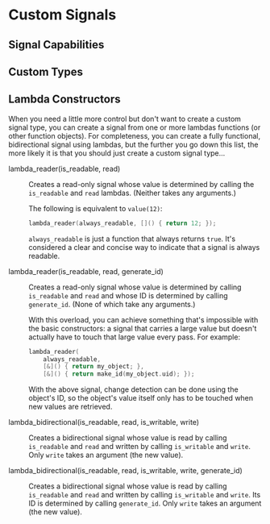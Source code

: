 Custom Signals
==============

Signal Capabilities
-------------------

Custom Types
------------



Lambda Constructors
-------------------

When you need a little more control but don't want to create a custom signal
type, you can create a signal from one or more lambdas functions (or other
function objects). For completeness, you can create a fully functional,
bidirectional signal using lambdas, but the further you go down this list, the
more likely it is that you should just create a custom signal type...

<dl>

<dt>lambda_reader(is_readable, read)</dt><dd>

Creates a read-only signal whose value is determined by calling the
`is_readable` and `read` lambdas. (Neither takes any arguments.)

The following is equivalent to `value(12)`:

```cpp
lambda_reader(always_readable, []() { return 12; });
```

`always_readable` is just a function that always returns `true`. It's
considered a clear and concise way to indicate that a signal is always
readable.
</dd>

<dt>lambda_reader(is_readable, read, generate_id)</dt><dd>

Creates a read-only signal whose value is determined by calling
`is_readable` and `read` and whose ID is determined by calling
`generate_id`. (None of which take any arguments.)

With this overload, you can achieve something that's impossible with the
basic constructors: a signal that carries a large value but doesn't actually
have to touch that large value every pass. For example:

```cpp
lambda_reader(
    always_readable,
    [&]() { return my_object; },
    [&]() { return make_id(my_object.uid); });
```

With the above signal, change detection can be done using the object's ID, so
the object's value itself only has to be touched when new values are
retrieved.
</dd>

<dt>lambda_bidirectional(is_readable, read, is_writable, write)</dt><dd>

Creates a bidirectional signal whose value is read by calling `is_readable`
and `read` and written by calling `is_writable` and `write`. Only
`write` takes an argument (the new value).
</dd>

<dt>lambda_bidirectional(is_readable, read, is_writable, write, generate_id)
</dt><dd>

Creates a bidirectional signal whose value is read by calling `is_readable`
and `read` and written by calling `is_writable` and `write`. Its ID is
determined by calling `generate_id`. Only `write` takes an argument (the
new value).
</dd>

</dl>
